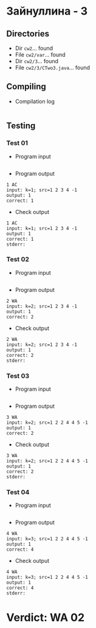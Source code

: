 # Зайнуллина - 3
## Directories
- Dir `cw2`... found
- File `cw2/var`... found
- Dir `cw2/3`... found
- File `cw2/3/CTwo3.java`... found
## Compiling
- Compilation log
```

```
## Testing
### Test 01
- Program input
```

```
- Program output
```
1 AC
input: k=1; src=1 2 3 4 -1
output: 1
correct: 1

```
- Check output
```
1 AC
input: k=1; src=1 2 3 4 -1
output: 1
correct: 1
stderr:

```
### Test 02
- Program input
```

```
- Program output
```
2 WA
input: k=2; src=1 2 3 4 -1
output: 1
correct: 2

```
- Check output
```
2 WA
input: k=2; src=1 2 3 4 -1
output: 1
correct: 2
stderr:

```
### Test 03
- Program input
```

```
- Program output
```
3 WA
input: k=2; src=1 2 2 4 4 5 -1
output: 1
correct: 2

```
- Check output
```
3 WA
input: k=2; src=1 2 2 4 4 5 -1
output: 1
correct: 2
stderr:

```
### Test 04
- Program input
```

```
- Program output
```
4 WA
input: k=3; src=1 2 2 4 4 5 -1
output: 1
correct: 4

```
- Check output
```
4 WA
input: k=3; src=1 2 2 4 4 5 -1
output: 1
correct: 4
stderr:

```
# Verdict: WA 02
